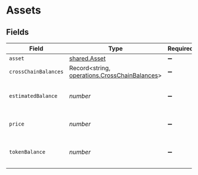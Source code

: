 # Assets


## Fields

| Field                                                                                                 | Type                                                                                                  | Required                                                                                              | Description                                                                                           |
| ----------------------------------------------------------------------------------------------------- | ----------------------------------------------------------------------------------------------------- | ----------------------------------------------------------------------------------------------------- | ----------------------------------------------------------------------------------------------------- |
| `asset`                                                                                               | [shared.Asset](../../../sdk/models/shared/asset.md)                                                   | :heavy_minus_sign:                                                                                    | N/A                                                                                                   |
| `crossChainBalances`                                                                                  | Record<string, [operations.CrossChainBalances](../../../sdk/models/operations/crosschainbalances.md)> | :heavy_minus_sign:                                                                                    | N/A                                                                                                   |
| `estimatedBalance`                                                                                    | *number*                                                                                              | :heavy_minus_sign:                                                                                    | Estimated balance of the asset in the wallet.                                                         |
| `price`                                                                                               | *number*                                                                                              | :heavy_minus_sign:                                                                                    | Current price of the asset.                                                                           |
| `tokenBalance`                                                                                        | *number*                                                                                              | :heavy_minus_sign:                                                                                    | Token balance of the asset in the wallet.                                                             |